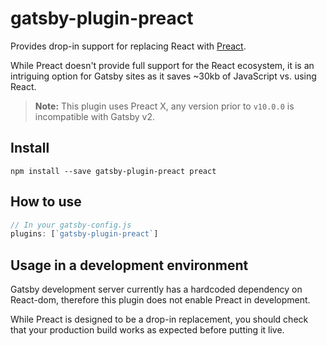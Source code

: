 # gatsby-plugin-preact

Provides drop-in support for replacing React with [Preact](https://preactjs.com/).

While Preact doesn't provide full support for the React ecosystem, it is an
intriguing option for Gatsby sites as it saves ~30kb of JavaScript vs. using
React.

> **Note:** This plugin uses Preact X, any version prior to `v10.0.0` is incompatible with Gatsby v2.

## Install

`npm install --save gatsby-plugin-preact preact`

## How to use

```javascript
// In your gatsby-config.js
plugins: [`gatsby-plugin-preact`]
```

## Usage in a development environment

Gatsby development server currently has a hardcoded dependency on React-dom, therefore this plugin does not enable Preact in development.

While Preact is designed to be a drop-in replacement, you should check that your production build works as expected before putting it live.

